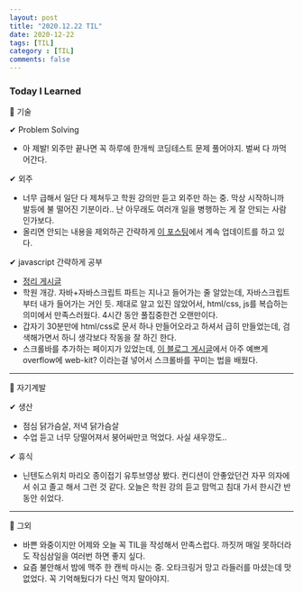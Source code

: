 ```yaml
---
layout: post
title: "2020.12.22 TIL"
date: 2020-12-22
tags: [TIL]
category : [TIL]
comments: false
---
```


### Today I Learned  

💎 기술  

✔ Problem Solving  
- 아 제발! 외주만 끝나면 꼭 하루에 한개씩 코딩테스트 문제 풀어야지. 벌써 다 까먹어간다.

✔ 외주
- 너무 급해서 일단 다 제쳐두고 학원 강의만 듣고 외주만 하는 중. 막상 시작하니까 발등에 불 떨어진 기분이라.. 난 아무래도 여러개 일을 병행하는 게 잘 안되는 사람인가보다.
- 올리면 안되는 내용을 제외하곤 간략하게 [이 포스팅](https://joomal.github.io//qr-to-unity/)에서 계속 업데이트를 하고 있다.

✔ javascript 간략하게 공부
- [정리 게시글](https://joomal.github.io//1222aca/)
- 학원 개강. 자바+자바스크립트 파트는 지나고 들어가는 줄 알았는데, 자바스크립트부터 내가 들어가는 거인 듯. 제대로 알고 있진 않았어서, html/css, js를 복습하는 의미에서 만족스러웠다. 4시간 동안 풀집중한건 오랜만이다.
- 갑자기 30분만에 html/css로 문서 하나 만들어오라고 하셔서 급히 만들었는데, 검색해가면서 하니 생각보다 작동을 잘 하긴 한다.
- 스크롤바를 추가하는 페이지가 있었는데, [이 블로그 게시글](https://codingbroker.tistory.com/66)에서 아주 예쁘게 overflow에 web-kit? 이라는걸 넣어서 스크롤바를 꾸미는 법을 배웠다.



---
💎 자기계발  

✔ 생산  
- 점심 닭가슴살, 저녁 닭가슴살
- 수업 듣고 너무 당떨어져서 붕어싸만코 먹었다. 사실 새우깡도..

✔ 휴식
- 닌텐도스위치 마리오 종이접기 유투브영상 봤다. 컨디션이 안좋았던건 자꾸 의자에서 쉬고 졸고 해서 그런 것 같다. 오늘은 학원 강의 듣고 맘먹고 침대 가서 한시간 반동안 쉬었다.

---
💎 그외  
- 바쁜 와중이지만 어제와 오늘 꼭 TIL을 작성해서 만족스럽다. 까짓꺼 매일 못하더라도 작심삼일을 여러번 하면 좋지 싶다.
- 요즘 불안해서 밤에 맥주 한 캔씩 마시는 중. 오타크링거 망고 라들러를 마셨는데 맛없었다. 꼭 기억해뒀다가 다신 먹지 말아야지.
